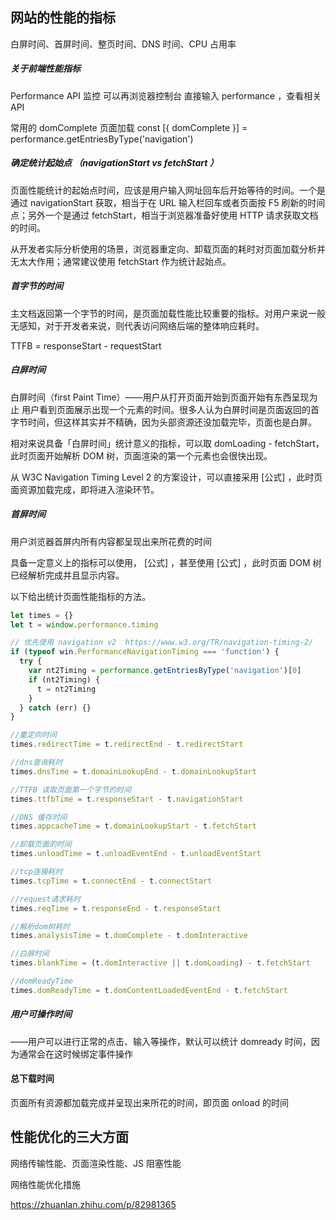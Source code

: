 ## 网站的性能的指标

白屏时间、首屏时间、整页时间、DNS 时间、CPU 占用率

##### 关于前端性能指标

Performance API 监控
可以再浏览器控制台 直接输入 performance ，查看相关 API

常用的
domComplete 页面加载
const [{ domComplete }] = performance.getEntriesByType('navigation')

##### 确定统计起始点 （navigationStart vs fetchStart ）

页面性能统计的起始点时间，应该是用户输入网址回车后开始等待的时间。一个是通过 navigationStart 获取，相当于在 URL 输入栏回车或者页面按 F5 刷新的时间点；另外一个是通过 fetchStart，相当于浏览器准备好使用 HTTP 请求获取文档的时间。

从开发者实际分析使用的场景，浏览器重定向、卸载页面的耗时对页面加载分析并无太大作用；通常建议使用 fetchStart 作为统计起始点。

##### 首字节的时间

主文档返回第一个字节的时间，是页面加载性能比较重要的指标。对用户来说一般无感知，对于开发者来说，则代表访问网络后端的整体响应耗时。

TTFB = responseStart - requestStart

##### 白屏时间

白屏时间（first Paint Time）——用户从打开页面开始到页面开始有东西呈现为止
用户看到页面展示出现一个元素的时间。很多人认为白屏时间是页面返回的首字节时间，但这样其实并不精确，因为头部资源还没加载完毕，页面也是白屏。

相对来说具备「白屏时间」统计意义的指标，可以取 domLoading - fetchStart，此时页面开始解析 DOM 树，页面渲染的第一个元素也会很快出现。

从 W3C Navigation Timing Level 2 的方案设计，可以直接采用 [公式] ，此时页面资源加载完成，即将进入渲染环节。

##### 首屏时间

用户浏览器首屏内所有内容都呈现出来所花费的时间

具备一定意义上的指标可以使用， [公式] ，甚至使用 [公式] ，此时页面 DOM 树已经解析完成并且显示内容。

以下给出统计页面性能指标的方法。

```js
let times = {}
let t = window.performance.timing

// 优先使用 navigation v2  https://www.w3.org/TR/navigation-timing-2/
if (typeof win.PerformanceNavigationTiming === 'function') {
  try {
    var nt2Timing = performance.getEntriesByType('navigation')[0]
    if (nt2Timing) {
      t = nt2Timing
    }
  } catch (err) {}
}

//重定向时间
times.redirectTime = t.redirectEnd - t.redirectStart

//dns查询耗时
times.dnsTime = t.domainLookupEnd - t.domainLookupStart

//TTFB 读取页面第一个字节的时间
times.ttfbTime = t.responseStart - t.navigationStart

//DNS 缓存时间
times.appcacheTime = t.domainLookupStart - t.fetchStart

//卸载页面的时间
times.unloadTime = t.unloadEventEnd - t.unloadEventStart

//tcp连接耗时
times.tcpTime = t.connectEnd - t.connectStart

//request请求耗时
times.reqTime = t.responseEnd - t.responseStart

//解析dom树耗时
times.analysisTime = t.domComplete - t.domInteractive

//白屏时间
times.blankTime = (t.domInteractive || t.domLoading) - t.fetchStart

//domReadyTime
times.domReadyTime = t.domContentLoadedEventEnd - t.fetchStart
```

##### 用户可操作时间

——用户可以进行正常的点击、输入等操作，默认可以统计 domready 时间，因为通常会在这时候绑定事件操作

#### 总下载时间

页面所有资源都加载完成并呈现出来所花的时间，即页面 onload 的时间

## 性能优化的三大方面

网络传输性能、页面渲染性能、JS 阻塞性能

网络性能优化措施

https://zhuanlan.zhihu.com/p/82981365
